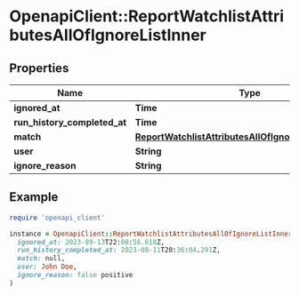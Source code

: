 # OpenapiClient::ReportWatchlistAttributesAllOfIgnoreListInner

## Properties

| Name | Type | Description | Notes |
| ---- | ---- | ----------- | ----- |
| **ignored_at** | **Time** |  | [optional] |
| **run_history_completed_at** | **Time** |  | [optional] |
| **match** | [**ReportWatchlistAttributesAllOfIgnoreListInnerMatch**](ReportWatchlistAttributesAllOfIgnoreListInnerMatch.md) |  | [optional] |
| **user** | **String** |  | [optional] |
| **ignore_reason** | **String** |  | [optional] |

## Example

```ruby
require 'openapi_client'

instance = OpenapiClient::ReportWatchlistAttributesAllOfIgnoreListInner.new(
  ignored_at: 2023-09-13T22:08:56.618Z,
  run_history_completed_at: 2023-08-11T20:36:04.291Z,
  match: null,
  user: John Doe,
  ignore_reason: false positive
)
```

